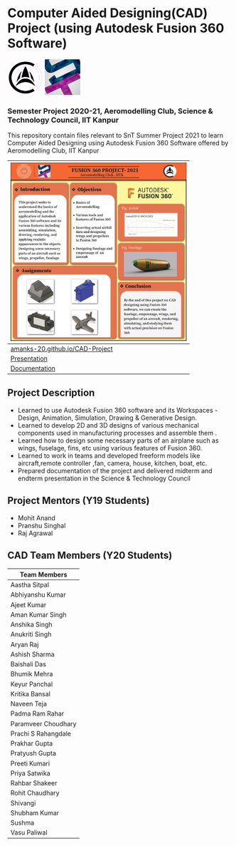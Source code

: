 # Computer Aided Designing(CAD) Project (using Autodesk Fusion 360 Software)

<code><img height="80" src = "assets/images/aeroclub.png"></code> <code><img height="80" src = "assets/images/snt.jpg"></code>

### Semester Project 2020-21, Aeromodelling Club, Science & Technology Council, IIT Kanpur

This repository contain files relevant to SnT Summer Project 2021 to learn Computer Aided Designing using Autodesk Fusion 360 Software offered by Aeromodelling Club, IIT Kanpur

| <code><img height="400" src = "assets/images/cad-poster.jpg"></code>                                       |
| ---------------------------------------------------------------------------------------------------------- |
| [amanks-20.github.io/CAD-Project](https://amanks-20.github.io/CAD-Project/)                                |
| [Presentation](https://docs.google.com/presentation/d/17gZB3R6KSQAxSEpHDdPOjEXFRFch-gWRPHSoxOs1btM/edit)   |
| [Documentation](https://docs.google.com/document/d/1SaszXv2MAgd7zlRsBvF86U4wZI7s_6r3p4Wu_YYLtFw/edit)      |



## Project Description

- Learned to use Autodesk Fusion 360 software and its Workspaces - Design, Animation, Simulation, Drawing & Generative Design.
- Learned to develop 2D and 3D designs of various mechanical components used in manufacturing processes and assemble them .
- Learned how to design some necessary parts of an airplane such as wings, fuselage, fins, etc using various features of Fusion 360.
- Learned to work in teams and developed freeform models like aircraft,remote controller ,fan, camera, house, kitchen, boat, etc.
- Prepared documentation of the project and delivered midterm and endterm presentation in the Science & Technology Council

## Project Mentors (Y19 Students)

- Mohit Anand
- Pranshu Singhal
- Raj Agrawal

## CAD Team Members (Y20 Students)

| Team Members        |
| ------------------- |
| Aastha Sitpal       |
| Abhiyanshu Kumar    |
| Ajeet Kumar         |
| Aman Kumar Singh    |
| Anshika Singh       |
| Anukriti Singh      |
| Aryan Raj           |
| Ashish Sharma       |
| Baishali Das        |
| Bhumik Mehra        |
| Keyur Panchal       |
| Kritika Bansal      |
| Naveen Teja         |
| Padma Ram Rahar     |
| Paramveer Choudhary |
| Prachi S Rahangdale |
| Prakhar Gupta       |
| Pratyush Gupta      |
| Preeti Kumari       |
| Priya Satwika       |
| Rahbar Shakeer      |
| Rohit Chaudhary     |
| Shivangi            |
| Shubham Kumar       |
| Sushma              |
| Vasu Paliwal        |

